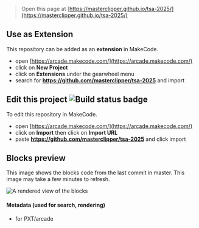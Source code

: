  


> Open this page at [https://masterclipper.github.io/tsa-2025/](https://masterclipper.github.io/tsa-2025/)

## Use as Extension

This repository can be added as an **extension** in MakeCode.

* open [https://arcade.makecode.com/](https://arcade.makecode.com/)
* click on **New Project**
* click on **Extensions** under the gearwheel menu
* search for **https://github.com/masterclipper/tsa-2025** and import

## Edit this project ![Build status badge](https://github.com/masterclipper/tsa-2025/workflows/MakeCode/badge.svg)

To edit this repository in MakeCode.

* open [https://arcade.makecode.com/](https://arcade.makecode.com/)
* click on **Import** then click on **Import URL**
* paste **https://github.com/masterclipper/tsa-2025** and click import

## Blocks preview

This image shows the blocks code from the last commit in master.
This image may take a few minutes to refresh.

![A rendered view of the blocks](https://github.com/masterclipper/tsa-2025/raw/master/.github/makecode/blocks.png)

#### Metadata (used for search, rendering)

* for PXT/arcade
<script src="https://makecode.com/gh-pages-embed.js"></script><script>makeCodeRender("{{ site.makecode.home_url }}", "{{ site.github.owner_name }}/{{ site.github.repository_name }}");</script>

